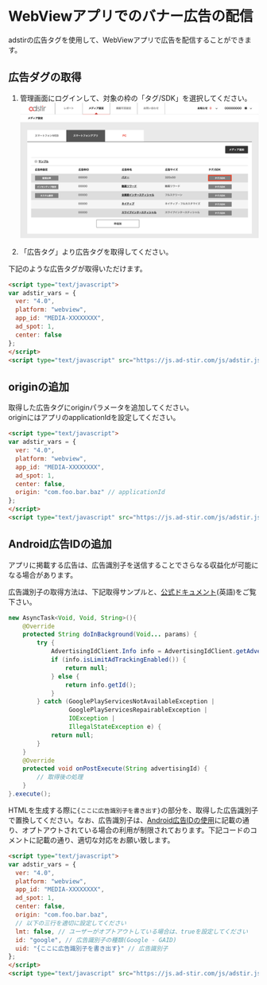 # WebViewアプリでのバナー広告の配信

adstirの広告タグを使用して、WebViewアプリで広告を配信することができます。  

## 広告ダグの取得

1. 管理画面にログインして、対象の枠の「タグ/SDK」を選択してください。
![tag01](../../init/Adstir_sdk_tutorial_01.png)

2. 「広告タグ」より広告タグを取得してください。

下記のような広告タグが取得いただけます。
```HTML
<script type="text/javascript">
var adstir_vars = {
  ver: "4.0",
  platform: "webview",
  app_id: "MEDIA-XXXXXXXX",
  ad_spot: 1,
  center: false
};
</script>
<script type="text/javascript" src="https://js.ad-stir.com/js/adstir.js"></script>
```

## originの追加
取得した広告タグにoriginパラメータを追加してください。  
originにはアプリのapplicationIdを設定してください。

```HTML
<script type="text/javascript">
var adstir_vars = {
  ver: "4.0",
  platform: "webview",
  app_id: "MEDIA-XXXXXXXX",
  ad_spot: 1,
  center: false,
  origin: "com.foo.bar.baz" // applicationId
};
</script>
<script type="text/javascript" src="https://js.ad-stir.com/js/adstir.js"></script>
```

## Android広告IDの追加

アプリに掲載する広告は、広告識別子を送信することでさらなる収益化が可能になる場合があります。

広告識別子の取得方法は、下記取得サンプルと、[公式ドキュメント](https://developers.google.com/android/reference/com/google/android/gms/ads/identifier/package-summary#classes)(英語)をご覧下さい。  

```java
new AsyncTask<Void, Void, String>(){
    @Override
    protected String doInBackground(Void... params) {
        try {
            AdvertisingIdClient.Info info = AdvertisingIdClient.getAdvertisingIdInfo(context);
            if (info.isLimitAdTrackingEnabled()) {
                return null;
            } else {
                return info.getId();
            }
        } catch (GooglePlayServicesNotAvailableException | 
                 GooglePlayServicesRepairableException |
                 IOException | 
                 IllegalStateException e) {
            return null;
        }
    }
    @Override
    protected void onPostExecute(String advertisingId) {
        // 取得後の処理
    }
}.execute();
```

HTMLを生成する際に`{ここに広告識別子を書き出す}`の部分を、取得した広告識別子で置換してください。なお、広告識別子は、[Android広告IDの使用](https://play.google.com/about/monetization.html#ads-policy)に記載の通り、オプトアウトされている場合の利用が制限されております。下記コードのコメントに記載の通り、適切な対応をお願い致します。  

```HTML
<script type="text/javascript">
var adstir_vars = {
  ver: "4.0",
  platform: "webview",
  app_id: "MEDIA-XXXXXXXX",
  ad_spot: 1,
  center: false,
  origin: "com.foo.bar.baz",
  // 以下の三行を適切に設定してください
  lmt: false, // ユーザーがオプトアウトしている場合は、trueを設定してください
  id: "google", // 広告識別子の種類(Google - GAID)
  uid: "{ここに広告識別子を書き出す}" // 広告識別子
};
</script>
<script type="text/javascript" src="https://js.ad-stir.com/js/adstir.js"></script>
```
